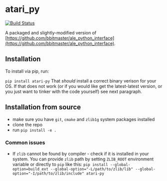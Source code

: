 # atari_py

[![Build Status](https://travis-ci.org/openai/atari-py.svg?branch=master)](https://travis-ci.org/openai/atari-py)

A packaged and slightly-modified version of [https://github.com/bbitmaster/ale_python_interface](https://github.com/bbitmaster/ale_python_interface).

## Installation

To install via pip, run:

```pip install atari-py```
That *should* install a correct binary verison for your OS. If that does not work (or if you would like get the latest-latest
version, or you just want to tinker with the code yourself) see next paragraph. 

## Installation from source

  -  make sure you have `git`, `cmake` and `zlib1g` system packages installed 
  -  clone the repo
  -  run `pip install -e .`


### Common issues

- If `zlib` cannot be found by compiler - check if it is installed in your
  system. You can provide `zlib` path by setting `ZLIB_ROOT` environment
  variable or directly to `pip` like this:
  `pip install --global-option=build_ext --global-option="-L/path/to/zlib/lib" --global-option="-I/path/to/zlib/include" atari-py`
